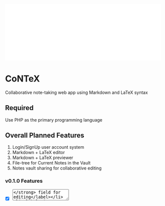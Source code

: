 ![Logo](./images/white-logo.svg)

# CoNTeX

Collaborative note-taking web app using Markdown and LaTeX syntax

## Required

Use PHP as the primary programming language

## Overall Planned Features

1. Login/SignUp user account system
2. Markdown + LaTeX editor
3. Markdown + LaTeX previewer
4. File-tree for Current Notes in the Vault
5. Notes vault sharing for collaborative editing

### v0.1.0 Features

- [x] **<textarea>** field for editing
- [x] **<previewer>** field for rendering parsed Markdown text
- [x] **<previewer>** update on **<textarea>** input
- [x] Scroll synchronization on editor and previewer
- [ ] Syntax highlighting on editor
- [ ] Auto-pairing for brackets, parenthesis, and other delimiters
- [x] Markdown parser
- [ ] LaTeX parser

## Sample syntax for Markdown

Sample here
